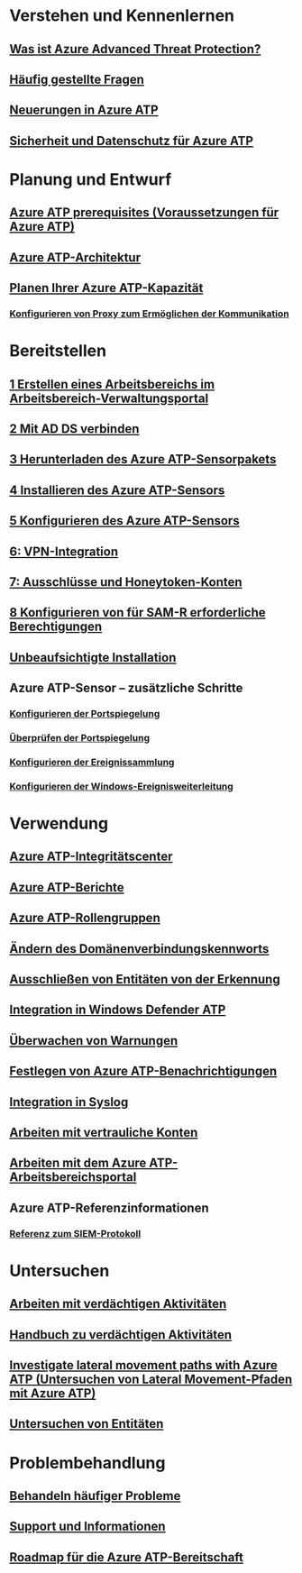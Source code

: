 # Verstehen und Kennenlernen
## [Was ist Azure Advanced Threat Protection?](what-is-atp.md)
## [Häufig gestellte Fragen](atp-technical-faq.md)
## [Neuerungen in Azure ATP](atp-whats-new.md)
## [Sicherheit und Datenschutz für Azure ATP](atp-privacy-compliance.md)
# Planung und Entwurf
## [Azure ATP prerequisites (Voraussetzungen für Azure ATP)](atp-prerequisites.md)
## [Azure ATP-Architektur](atp-architecture.md)
## [Planen Ihrer Azure ATP-Kapazität](atp-capacity-planning.md)
### [Konfigurieren von Proxy zum Ermöglichen der Kommunikation](configure-proxy.md)
# Bereitstellen
## [1 Erstellen eines Arbeitsbereichs im Arbeitsbereich-Verwaltungsportal](install-atp-step1.md)
## [2 Mit AD DS verbinden](install-atp-step2.md)
## [3 Herunterladen des Azure ATP-Sensorpakets](install-atp-step3.md)
## [4 Installieren des Azure ATP-Sensors](install-atp-step4.md)
## [5 Konfigurieren des Azure ATP-Sensors](install-atp-step5.md)
## [6: VPN-Integration](install-atp-step6-vpn.md)
## [7: Ausschlüsse und Honeytoken-Konten](install-atp-step7.md)
## [8 Konfigurieren von für SAM-R erforderliche Berechtigungen](install-atp-step8-samr.md)
## [Unbeaufsichtigte Installation](ATP-silent-installation.md)
## Azure ATP-Sensor – zusätzliche Schritte
### [Konfigurieren der Portspiegelung](configure-port-mirroring.md)
### [Überprüfen der Portspiegelung](validate-port-mirroring.md)
### [Konfigurieren der Ereignissammlung](configure-event-collection.md)
### [Konfigurieren der Windows-Ereignisweiterleitung](configure-event-forwarding.md)
# Verwendung
## [Azure ATP-Integritätscenter](atp-health-center.md)
## [Azure ATP-Berichte](reports.md)
## [Azure ATP-Rollengruppen](atp-role-groups.md)
## [Ändern des Domänenverbindungskennworts](modifying-atp-config-dcpassword.md)
## [Ausschließen von Entitäten von der Erkennung](excluding-entities-from-detections.md)
## [Integration in Windows Defender ATP](integrate-wd-atp.md)
## [Überwachen von Warnungen](monitoring-alerts.md)
## [Festlegen von Azure ATP-Benachrichtigungen](notifications.md)
## [Integration in Syslog](setting-syslog.md)
## [Arbeiten mit vertrauliche Konten](sensitive-accounts.md)
## [Arbeiten mit dem Azure ATP-Arbeitsbereichsportal](workspace-portal.md)
## Azure ATP-Referenzinformationen
### [Referenz zum SIEM-Protokoll](cef-format-sa.md)
# Untersuchen
## [Arbeiten mit verdächtigen Aktivitäten](working-with-suspicious-activities.md)
## [Handbuch zu verdächtigen Aktivitäten](suspicious-activity-guide.md)
## [Investigate lateral movement paths with Azure ATP (Untersuchen von Lateral Movement-Pfaden mit Azure ATP)](use-case-lateral-movement-path.md)
## [Untersuchen von Entitäten](entity-profiles.md)
# Problembehandlung
## [Behandeln häufiger Probleme](troubleshooting-atp-known-issues.md)
## [Support und Informationen](atp-support.md)
## [Roadmap für die Azure ATP-Bereitschaft](atp-resources.md)